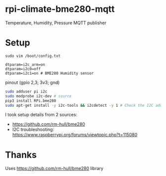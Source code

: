 # rpi-climate-bme280-mqtt
Temperature, Humidity, Pressure MQTT publisher

# Setup
`sudo vim /boot/config.txt`
```
dtparam=i2c_arm=on
dtparam=i2c0=off
dtparam=i2c1=on # BME280 Humidity sensor
```
pinout (gpio 2,3; 3v3; gnd)
```sh
sudo adduser pi i2c
sudo modprobe i2c-dev # source
pip3 install RPi.bme280
sudo apt-get install -y i2c-tools && i2cdetect -y 1 # Check the I2C address
```

I took setup details from 2 sources:
- https://github.com/rm-hull/bme280
- I2C troubleshooting: https://www.raspberrypi.org/forums/viewtopic.php?t=115080

# Thanks 
Uses https://github.com/rm-hull/bme280 library
